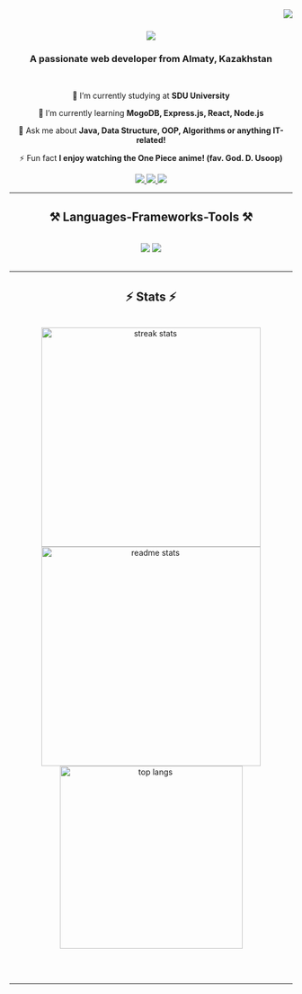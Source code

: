 <img align="right" src="https://visitor-badge.laobi.icu/badge?page_id=pay4ok-exe.pay4ok-exe" />

<h1 align="center">
    <img src="https://readme-typing-svg.herokuapp.com/?font=Righteous&size=35&center=true&vCenter=true&width=500&height=70&duration=4000&lines=Hi+There!+👋;+I'm+Akim+Ospan!;" />
</h1>

<h3 align="center">A passionate web developer from Almaty, Kazakhstan</h3>

<br/>

<div align="center">
 
 🔭 I’m currently studying at **SDU University**
 
 🌱 I’m currently learning **MogoDB, Express.js, React, Node.js**

💬 Ask me about **Java, Data Structure, OOP, Algorithms or anything IT-related!**

⚡ Fun fact **I enjoy watching the One Piece anime! (fav. God. D. Usoop)**

 </div>
 
<div align="center"> 
  <a href="mailto:ospanakim05@gmail.com">
    <img src="https://img.shields.io/badge/Gmail-333333?style=for-the-badge&logo=gmail&logoColor=red" />
  </a>
  <a href="https://linkedin.com/in/ospan-akim-810ba52bb" target="_blank">
    <img src="https://img.shields.io/badge/LinkedIn-0077B5?style=for-the-badge&logo=linkedin&logoColor=white" target="_blank" />
  </a>
  <a href="https://leetcode.com/u/pay4ok_exe/" target="_blank">
     <img src="https://img.shields.io/badge/LeetCode-FFA116?style=for-the-badge&logo=leetcode&logoColor=white" target="_blank" />
</a>
</div>

 <hr/>
 
<h2 align="center">⚒️ Languages-Frameworks-Tools ⚒️</h2>
<br/>
<div align="center">
    <img src="https://skillicons.dev/icons?i=java,html,css,javascript,bootstrap,vscode,github,mysql,postgresql,powerpoint,python" />
    <img src="https://skillicons.dev/icons?i=nodejs,node.js,mongodb,git,react" /><br>
</div>

<br/>

<hr/>

<h2 align="center">⚡ Stats ⚡</h2>
<br>
<div align=center>
  <img width=390 src="https://github-readme-streak-stats-salesp07.vercel.app/?user=pay4ok-exe&count_private=true&theme=react&border_radius=10" alt="streak stats"/>
  <img width=390 src="https://github-readme-stats-salesp07.vercel.app/api?username=pay4ok-exe&count_private=true&show_icons=true&theme=react&rank_icon=github&border_radius=10" alt="readme stats" />
  <br/>
  <img width=325 align="center" src="https://github-readme-stats-salesp07.vercel.app/api/top-langs/?username=pay4ok-exe&hide=HTML&langs_count=8&layout=compact&theme=react&border_radius=10&size_weight=0.5&count_weight=0.5&exclude_repo=github-readme-stats" alt="top langs" />
</div>

<br/><br/>

<hr/>

<br/>


<br/>

